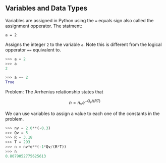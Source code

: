 
## Variables and Data Types
Variables are assigned in Python using the ```=``` equals sign also called the assignment opperator. The statment:

```
a = 2
```

Assigns the integer ```2``` to the variable ```a```. Note this is different from the logical opperator ```==``` equivalent to.
```python
>>> a = 2
>>> a
2
```
```python
>>> a == 2
True
```
Problem: The Arrhenius relationship states that

$$ n = n_{v}e^{-Q_v/(RT)} $$

We can use variables to assign a value to each one of the constants in the problem.

```python
>>> nv = 2.0**(-0.3)
>>> Qv = 5
>>> R = 3.18
>>> T = 293
>>> n = nv*e**(-1*Qv/(R*T))
>>> n
0.8079052775625613
```
 

